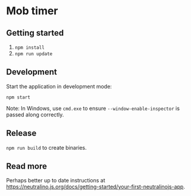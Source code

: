 # Mob timer

## Getting started

1. `npm install`
1. `npm run update`

## Development

Start the application in development mode:

`npm start`

Note: In Windows, use `cmd.exe` to ensure `--window-enable-inspector` is passed along correctly. 

## Release

`npm run build` to create binaries.

## Read more

Perhaps better up to date instructions at https://neutralino.js.org/docs/getting-started/your-first-neutralinojs-app.
